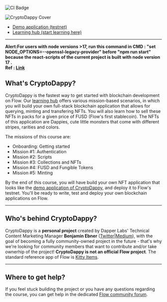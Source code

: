 ![CI Badge](https://github.com/bebner/crypto-dappy/actions/workflows/build_test_react.yml/badge.svg)

![CryptoDappy Cover](https://d1mtab9ltfdpua.cloudfront.net/images/Cover.jpeg)

* [Demo application (testnet)](https://demo.cryptodappy.com/)
* [Learning hub (start learning here)](https://www.cryptodappy.com/)

---

<b>Alert:For users with node versions >17, run this command in CMD : "set NODE_OPTIONS=--openssl-legacy-provider" before "npm run start" because the react-scripts of the current project is built with node version 17 .</b><br>
<b>Ref : <a href="https://www.newline.co/@kchan/how-to-fix-the-error-errorerror0308010cdigital-envelope-routinesunsupported--0f8d3f17">Link</a></b>
## What's CryptoDappy?

CryptoDappy is the fastest way to get started with blockchain development on Flow. Our [learning hub](https://d3em6h2gy0mctd.cloudfront.net/) offers various mission-based scenarios, in which you will build your own full-stack blockchain application that allows for querying, minting and transfering NFTs. You will also learn how to sell these NFTs in packs for a given price of FUSD (Flow's first stablecoin). The NFTs of this application are Dappies, cute little monsters that come with different stripes, rarities and colors. 

The missions of this course are:

* Onboarding: Getting started
* Mission #1: Authentication
* Mission #2: Scripts
* Mission #3: Collections and NFTs
* Mission #4: FUSD and Fungible Tokens
* Mission #5: Minting

By the end of this course, you will have build your own NFT application that looks like the [demo application of CryptoDappy](https://demo.cryptodappy.com/), and deploy it to Flow's testnet. You'll be ready to write, test and deploy your own blockchain applications on Flow.

---

## Who's behind CryptoDappy?

CryptoDappy is a **personal project** created by Dapper Labs' Technical Content Marketing
Manager **Benjamin Ebner** ([Twitter](https://twitter.com/_bebner)|[Medium](https://medium.com/@ebner.benjamin)), with the goal of becoming a fully community-owned project in the future - that's why we're looking for community members that want to contribute and/or take ownerhip of the project! **CryptoDappy is not an official Flow project**. The standard reference app of Flow is [Kitty Items](https://github.com/onflow/kitty-items).

---

## Where to get help?

If you feel stuck building the project or you have any questions regarding the course, you can get help in the dedicated [Flow community forum](https://forum.onflow.org/c/community-projects/cryptodappy/35). 
